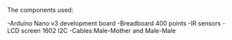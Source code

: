 The components used:

-Arduino Nano v3 development board
-Breadboard 400 points
-IR sensors
-LCD screen 1602 I2C
-Cables:Male-Mother and Male-Male 
